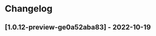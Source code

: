 # Changelog

<!-- Do not change the line immediately below this comment, the build system will replace it with the actual version and date. -->

## [1.0.12-preview-ge0a52aba83] - 2022-10-19


